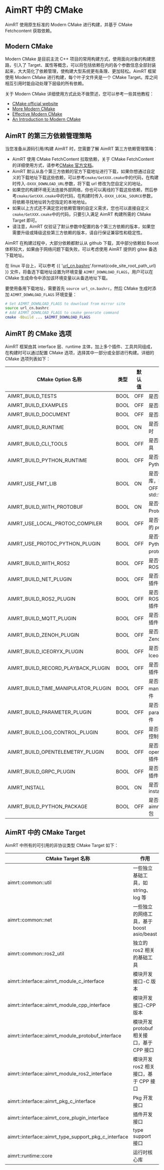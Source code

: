 # AimRT 中的 CMake

AimRT 使用原生标准的 Modern CMake 进行构建，并基于 CMake Fetchcontent 获取依赖。

## Modern CMake

Modern CMake 是目前主流 C++ 项目的常用构建方式，使用面向对象的构建思路，引入了 Target、属性等概念，可以将包括依赖在内的各个参数信息全部封装起来，大大简化了依赖管理，使构建大型系统更有条理、更加轻松。AimRT 框架使用 Modern CMake 进行构建，每个叶子文件夹是一个 CMake Target。库之间相互引用时能自动处理下层级的所有依赖。

关于 Modern CMake 详细使用方式此处不做赘述，您可以参考一些其他教程：

- [CMake official website](https://cmake.org/cmake/help/latest/command/add_library.html)
- [More Modern CMake](https://hsf-training.github.io/hsf-training-cmake-webpage/aio/index.html)
- [Effective Modern CMake](https://gist.github.com/mbinna/c61dbb39bca0e4fb7d1f73b0d66a4fd1)
- [An Introduction to Modern CMake](https://cliutils.gitlab.io/modern-cmake/)

## AimRT 的第三方依赖管理策略

当您准备从源码引用/构建 AimRT 时，您需要了解 AimRT 第三方依赖管理策略：

- AimRT 使用 CMake FetchContent 拉取依赖，关于 CMake FetchContent 的详细使用方式，请参考[CMake 官方文档](https://cmake.org/cmake/help/latest/module/FetchContent.html)。
- AimRT 默认从各个第三方依赖的官方下载地址进行下载，如果你想通过自定义的下载地址下载这些依赖，可以参考`cmake/GetXXX.cmake`中的代码，在构建时传入`-DXXX_DOWNLOAD_URL`参数，将下载 url 修改为您自定义的地址。
- 如果您的构建环境无法连接外部网络，你也可以离线的下载这些依赖，然后参考`cmake/GetXXX.cmake`中的代码，在构建时传入`-DXXX_LOCAL_SOURCE`参数，将依赖寻找地址转为您指定的本地地址。
- 如果以上方式还不满足您对依赖管理的自定义需求，您也可以直接自定义`cmake/GetXXX.cmake`中的代码，只要引入满足 AimRT 构建所需的 CMake Target 即可。
- 请注意，AimRT 仅验证了默认参数中配置的各个第三方依赖的版本，如果您需要升级或降级这些第三方依赖的版本，请自行保证兼容性和稳定性。

AimRT 在构建过程中，大部分依赖都默认从 github 下载，其中部分依赖如 Boost 体积较大，如果由于网络问题下载失败，可以考虑使用 AimRT 提供的 gitee 备选下载地址。

在 linux 平台上，可以参考 {{ '[url_cn.bashrc]({}/url_cn.bashrc)'.format(code_site_root_path_url) }} 文件，将备选下载地址设置为环境变量 `AIMRT_DOWNLOAD_FLAGS`，用户可以在 CMake 生成命令中添加该环境变量以从备选地址下载。

要使用备用下载地址，需要首先 `source url_cn.bashrc`，然后 CMake 生成时添加 `AIMRT_DOWNLOAD_FLAGS` 环境变量：

```bash
# Set AIMRT_DOWNLOAD_FLAGS to download from mirror site
source url_cn.bashrc
# Add AIMRT_DOWNLOAD_FLAGS to cmake generate command
cmake -Bbuild ... $AIMRT_DOWNLOAD_FLAGS
```

## AimRT 的 CMake 选项

AimRT 框架由其 interface 层、runtime 主体，加上多个插件、工具共同组成，在构建时可以通过配置 CMake 选项，选择其中一部分或全部进行构建。详细的 CMake 选项列表如下：

| CMake Option 名称                   | 类型 | 默认值 | 作用                                             |
| ----------------------------------- | ---- | ------ | ------------------------------------------------ |
| AIMRT_BUILD_TESTS                   | BOOL | OFF    | 是否编译测试                                     |
| AIMRT_BUILD_EXAMPLES                | BOOL | OFF    | 是否编译示例                                     |
| AIMRT_BUILD_DOCUMENT                | BOOL | OFF    | 是否构建文档                                     |
| AIMRT_BUILD_RUNTIME                 | BOOL | ON     | 是否编译运行时                                   |
| AIMRT_BUILD_CLI_TOOLS               | BOOL | OFF    | 是否编译 cli 工具                                |
| AIMRT_BUILD_PYTHON_RUNTIME          | BOOL | OFF    | 是否编译 Python 运行时                           |
| AIMRT_USE_FMT_LIB                   | BOOL | ON     | 是否使用 Fmt 库，如果设为 OFF 将使用 std::format |
| AIMRT_BUILD_WITH_PROTOBUF           | BOOL | ON     | 是否使用 Protobuf 库                             |
| AIMRT_USE_LOCAL_PROTOC_COMPILER     | BOOL | OFF    | 是否使用本地的 protoc 工具                       |
| AIMRT_USE_PROTOC_PYTHON_PLUGIN      | BOOL | OFF    | 是否使用 Python 版本 protoc 插件                 |
| AIMRT_BUILD_WITH_ROS2               | BOOL | OFF    | 是否使用 ROS2 Humble                             |
| AIMRT_BUILD_NET_PLUGIN              | BOOL | OFF    | 是否编译 Net 插件                                |
| AIMRT_BUILD_ROS2_PLUGIN             | BOOL | OFF    | 是否编译 ROS2 Humble 插件                        |
| AIMRT_BUILD_MQTT_PLUGIN             | BOOL | OFF    | 是否编译 Mqtt 插件                               |
| AIMRT_BUILD_ZENOH_PLUGIN            | BOOL | OFF    | 是否编译 Zenoh 插件                              |
| AIMRT_BUILD_ICEORYX_PLUGIN          | BOOL | OFF    | 是否编译 Iceoryx 插件                            |
| AIMRT_BUILD_RECORD_PLAYBACK_PLUGIN  | BOOL | OFF    | 是否编译录播插件                                 |
| AIMRT_BUILD_TIME_MANIPULATOR_PLUGIN | BOOL | OFF    | 是否编译 time manipulator 插件                   |
| AIMRT_BUILD_PARAMETER_PLUGIN        | BOOL | OFF    | 是否编译 parameter 插件                          |
| AIMRT_BUILD_LOG_CONTROL_PLUGIN      | BOOL | OFF    | 是否编译日志控制插件                             |
| AIMRT_BUILD_OPENTELEMETRY_PLUGIN    | BOOL | OFF    | 是否编译 opentelemetry 插件                      |
| AIMRT_BUILD_GRPC_PLUGIN             | BOOL | OFF    | 是否编译 grpc 插件                               |
| AIMRT_INSTALL                       | BOOL | ON     | 是否需要 install aimrt                           |
| AIMRT_BUILD_PYTHON_PACKAGE          | BOOL | OFF    | 是否编译 aimrt-py whl 包                         |

## AimRT 中的 CMake Target

AimRT 中所有的可引用的非协议类型 CMake Target 如下：

| CMake Target 名称                                    | 作用                                      | 需要开启的宏                                                           |
| ---------------------------------------------------- | ----------------------------------------- | ---------------------------------------------------------------------- |
| aimrt::common::util                                  | 一些独立基础工具，如 string、log 等       |                                                                        |
| aimrt::common::net                                   | 一些独立的网络工具，基于 boost asio/beast | AIMRT_BUILD_RUNTIME、AIMRT_BUILD_NET_PLUGIN 或 AIMRT_BUILD_GRPC_PLUGIN |
| aimrt::common::ros2_util                             | 独立的 ros2 相关的基础工具                | AIMRT_BUILD_WITH_ROS2                                                  |
| aimrt::interface::aimrt_module_c_interface           | 模块开发接口-C 版本                       |                                                                        |
| aimrt::interface::aimrt_module_cpp_interface         | 模块开发接口-CPP 版本                     |                                                                        |
| aimrt::interface::aimrt_module_protobuf_interface    | 模块开发 protobuf 相关接口，基于 CPP 接口 | AIMRT_BUILD_WITH_PROTOBUF                                              |
| aimrt::interface::aimrt_module_ros2_interface        | 模块开发 ros2 相关接口，基于 CPP 接口     | AIMRT_BUILD_WITH_ROS2                                                  |
| aimrt::interface::aimrt_pkg_c_interface              | Pkg 开发接口                              |                                                                        |
| aimrt::interface::aimrt_core_plugin_interface        | 插件开发接口                              | AIMRT_BUILD_RUNTIME                                                    |
| aimrt::interface::aimrt_type_support_pkg_c_interface | type support 接口                         |                                                                        |
| aimrt::runtime::core                                 | 运行时核心库                              | AIMRT_BUILD_RUNTIME                                                    |
